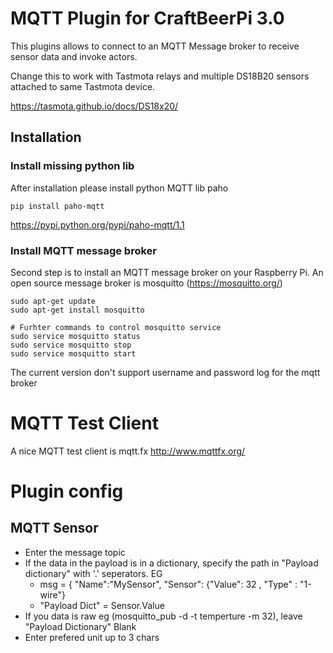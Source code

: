 # MQTT Plugin for CraftBeerPi 3.0

This plugins allows to connect to an MQTT Message broker to receive sensor data and invoke actors.

Change this to work with Tastmota relays and multiple DS18B20 sensors attached to same Tastmota device.

https://tasmota.github.io/docs/DS18x20/


## Installation


### Install missing python lib
After installation please install python MQTT lib paho

```pip install paho-mqtt```

https://pypi.python.org/pypi/paho-mqtt/1.1

### Install MQTT message broker

Second step is to install an MQTT message broker on your Raspberry Pi.
An open source message broker is mosquitto (https://mosquitto.org/)

```
sudo apt-get update
sudo apt-get install mosquitto

# Furhter commands to control mosquitto service
sudo service mosquitto status
sudo service mosquitto stop
sudo service mosquitto start
```

The current version don't support username and password log for the mqtt broker

# MQTT Test Client 
A nice MQTT test client is mqtt.fx http://www.mqttfx.org/


# Plugin config

## MQTT Sensor

- Enter the message topic
- If the data in the payload is in a dictionary, specify the path in "Payload dictionary" with '.' seperators. EG
  - msg = { "Name":"MySensor", "Sensor": {"Value": 32 , "Type" : "1-wire"}
  - "Payload Dict" = Sensor.Value
- If you data is raw eg (mosquitto_pub -d -t temperture -m 32), leave "Payload Dictionary" Blank
- Enter prefered unit up to 3 chars
